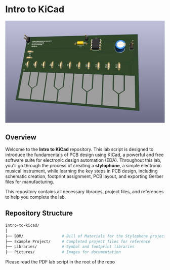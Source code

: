 # Intro to KiCad

![PCB](https://github.com/YorkEngSoc/intro-to-kicad/blob/main/Pictures/3D-final.png?raw=true)

## Overview

Welcome to the **Intro to KiCad** repository. This lab script is designed to introduce the fundamentals of PCB design using KiCad, a powerful and free software suite for electronic design automation (EDA). Throughout this lab, you'll go through the process of creating a **stylophone**, a simple electronic musical instrument, while learning the key steps in PCB design, including schematic creation, footprint assignment, PCB layout, and exporting Gerber files for manufacturing.

This repository contains all necessary libraries, project files, and references to help you complete the lab.



## Repository Structure

```bash
intro-to-kicad/
│
├── BOM/                 # Bill of Materials for the Stylophone project
├── Example Project/     # Completed project files for reference
├── Libraries/           # Symbol and footprint libraries
├── Pictures/            # Images for documentation
```

Please read the PDF lab script in the root of the repo